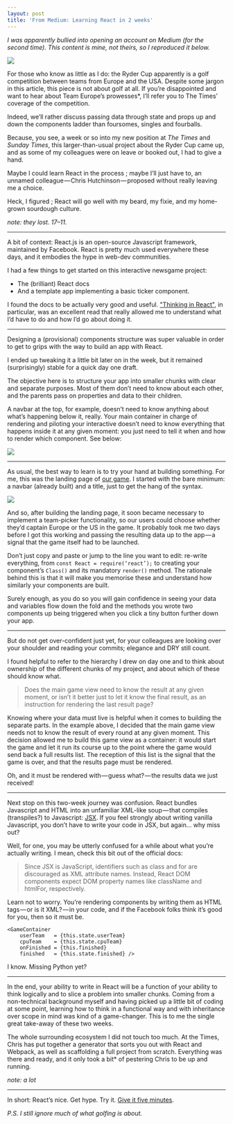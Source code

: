 ```yaml
---
layout: post
title: 'From Medium: Learning React in 2 weeks'
---
```


*I was apparently bullied into opening an account on Medium (for the second time). This content is mine, not theirs, so I reproduced it below.*

![](https://d262ilb51hltx0.cloudfront.net/max/1600/1*uEs18QFmWRaLh0mA3bZZ2g.gif)

For those who know as little as I do: the Ryder Cup apparently is a golf competition between teams from Europe and the USA. Despite some jargon in this article, this piece is not about golf at all. If you’re disappointed and want to hear about Team Europe’s prowesses*, I’ll refer you to The Times’ coverage of the competition.

Indeed, we’ll rather discuss passing data through state and props up and down the components ladder than foursomes, singles and fourballs.

Because, you see, a week or so into my new position at *The Times* and *Sunday Times*, this larger-than-usual project about the Ryder Cup came up, and as some of my colleagues were on leave or booked out, I had to give a hand.

Maybe I could learn React in the process ; maybe I’ll just have to, an unnamed colleague — Chris Hutchinson — proposed without really leaving me a choice.

Heck, I figured ; React will go well with my beard, my fixie, and my home-grown sourdough culture.

*note: they lost. 17–11.*

---

A bit of context: React.js is an open-source Javascript framework, maintained by Facebook. React is pretty much used everywhere these days, and it embodies the hype in web-dev communities.

I had a few things to get started on this interactive newsgame project:

* The (brilliant) React docs
* And a template app implementing a basic ticker component.

I found the docs to be actually very good and useful. ["Thinking in React"](https://facebook.github.io/react/docs/thinking-in-react.html), in particular, was an excellent read that really allowed me to understand what I’d have to do and how I’d go about doing it.

---

Designing a (provisional) components structure was super valuable in order to get to grips with the way to build an app with React.

I ended up tweaking it a little bit later on in the week, but it remained (surprisingly) stable for a quick day one draft.

The objective here is to structure your app into smaller chunks with clear and separate purposes. Most of them don’t need to know about each other, and the parents pass on properties and data to their children.

A navbar at the top, for example, doesn’t need to know anything about what’s happening below it, really. Your main container in charge of rendering and piloting your interactive doesn’t need to know everything that happens inside it at any given moment: you just need to tell it when and how to render which component. See below:

![](https://d262ilb51hltx0.cloudfront.net/max/1600/1*Q64Gq1jTV-IoibtI25YdMw.jpeg)

---

As usual, the best way to learn is to try your hand at building something. For me, this was the landing page of [our game](http://thetimes.co.uk/rydercup2016). I started with the bare minimum: a navbar (already built) and a title, just to get the hang of the syntax.

![](https://d262ilb51hltx0.cloudfront.net/max/1600/1*1sPV25KVY-mQlDg42qGvmQ.png)

And so, after building the landing page, it soon became necessary to implement a team-picker functionality, so our users could choose whether they’d captain Europe or the US in the game. It probably took me two days before I got this working and passing the resulting data up to the app — a signal that the game itself had to be launched.

Don’t just copy and paste or jump to the line you want to edit: re-write everything, from `const React = require(‘react’);` to creating your component’s `Class()` and its mandatory `render()` method. The rationale behind this is that it will make you memorise these and understand how similarly your components are built.

Surely enough, as you do so you will gain confidence in seeing your data and variables flow down the fold and the methods you wrote two components up being triggered when you click a tiny button further down your app.

---

But do not get over-confident just yet, for your colleagues are looking over your shoulder and reading your commits; elegance and DRY still count.

I found helpful to refer to the hierarchy I drew on day one and to think about ownership of the different chunks of my project, and about which of these should know what.

> Does the main game view need to know the result at any given moment, or isn’t it better just to let it know the final result, as an instruction for rendering the last result page?

Knowing where your data must live is helpful when it comes to building the separate parts. In the example above, I decided that the main game view needs not to know the result of every round at any given moment. This decision allowed me to build this game view as a container: it would start the game and let it run its course up to the point where the game would send back a full results list. The reception of this list is the signal that the game is over, and that the results page must be rendered.

Oh, and it must be rendered with — guess what? — the results data we just received!

---

Next stop on this two-week journey was confusion. React bundles Javascript and HTML into an unfamiliar XML-like soup — that compiles (transpiles?) to Javascript: [JSX](https://facebook.github.io/react/docs/jsx-in-depth.html). If you feel strongly about writing vanilla Javascript, you don’t have to write your code in JSX, but again… why miss out?

Well, for one, you may be utterly confused for a while about what you’re actually writing. I mean, check this bit out of the official docs:

> Since JSX is JavaScript, identifiers such as class and for are discouraged as XML attribute names. Instead, React DOM components expect DOM property names like className and htmlFor, respectively.

Learn not to worry. You’re rendering components by writing them as HTML tags — or is it XML? — in your code, and if the Facebook folks think it’s good for you, then so it must be.

```
<GameContainer
    userTeam   = {this.state.userTeam}
    cpuTeam    = {this.state.cpuTeam}
    onFinished = {this.finished}
    finished   = {this.state.finished} />
```

I know. Missing Python yet?

---

In the end, your ability to write in React will be a function of your ability to think logically and to slice a problem into smaller chunks. Coming from a non-technical background myself and having picked up a little bit of coding at some point, learning how to think in a functional way and with inheritance over scope in mind was kind of a game-changer. This is to me the single great take-away of these two weeks.

The whole surrounding ecosystem I did not touch too much. At the Times, Chris has put together a generator that sorts you out with React and Webpack, as well as scaffolding a full project from scratch. Everything was there and ready, and it only took a bit* of pestering Chris to be up and running.

*note: a lot*

---

In short: React’s nice. Get hype. Try it. [Give it five minutes](https://signalvnoise.com/posts/3124-give-it-five-minutes).

*P.S. I still ignore much of what golfing is about.*
